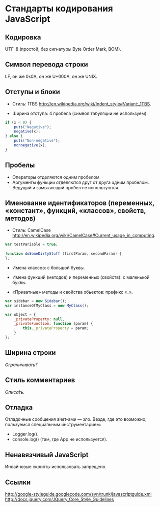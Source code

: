 Стандарты кодирования JavaScript
================================

Кодировка
---------

UTF-8 (простой, без сигнатуры Byte Order Mark, BOM).

Символ перевода строки
----------------------

LF, он же 0x0A, он же U+000A, он же UNIX.

Отступы и блоки
---------------

* Стиль: 1TBS
http://en.wikipedia.org/wiki/Indent_style#Variant:_1TBS.

* Ширина отступа: 4 пробела (символ табуляции не используем).

``` javascript
if (x < 0) {
    puts("Negative");
    negative(x);
} else {
    puts("Non-negative");
    nonnegative(x);
}
```

Пробелы
-------

* Операторы отделяются одним пробелом.
* Аргументы функции отделяются друг от друга одним пробелом. Ведущий и замыкающий пробел не используются.

Именование идентификаторов (переменных, «констант», функций, «классов», свойств, методов)
-----------------------------------------------------------------------------------------

* Стиль: CamelCase
http://en.wikipedia.org/wiki/CamelCase#Current_usage_in_computing.

``` javascript
var testVariable = true;
 
function doSomeDirtyStuff (firstParam, secondParam) {
};
```

* Имена классов: с большой буквы.

* Имена функций (методов) и переменных (свойств): с маленькой буквы.

* «Приватные» методы и свойства обьектов: префикс «_».

``` javascript
var sidebar = new Sidebar();
var instanceOfMyClass = new MyClass();

var object = {
    _privateProperty: null,
    _privateFunction: function (param) {
        this._privateProperty = param;
    }
};
```

Ширина строки
-------------

*Ограничивать?*

Стиль комментариев
------------------

*Описа́ть.*

Отладка
-------

Отладочные сообщения alert-ами — зло. Везде, где это возможно, пользуемся специальным инструментарием:
* Logger.log().
* console.log() (там, где App не используется).

Ненавязчивый JavaScript
-----------------------

Инлайновые скрипты использовать запрещено.

Ссылки
------

http://google-styleguide.googlecode.com/svn/trunk/javascriptguide.xml
http://docs.jquery.com/JQuery_Core_Style_Guidelines
